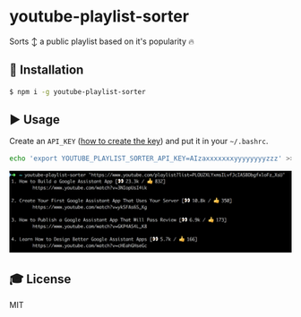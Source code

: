 # youtube-playlist-sorter
Sorts ↕️ a public playlist based on it's popularity 🔥

## :floppy_disk: Installation
```sh
$ npm i -g youtube-playlist-sorter
```

## :arrow_forward: Usage
Create an `API_KEY` ([how to create the key](https://developers.google.com/youtube/v3/getting-started)) and put it in your `~/.bashrc`.

```sh
echo 'export YOUTUBE_PLAYLIST_SORTER_API_KEY=AIzaxxxxxxxyyyyyyyyzzz' >> ~/.bashrc
```

![Usage](screenshots/usage.png)

## :mortar_board: License
MIT
